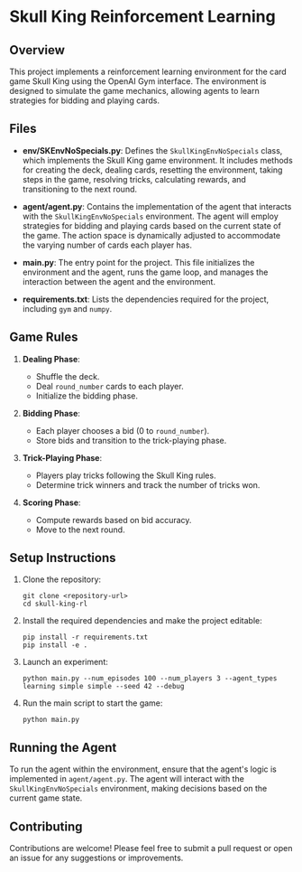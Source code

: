 # Skull King Reinforcement Learning

## Overview
This project implements a reinforcement learning environment for the card game Skull King using the OpenAI Gym interface. The environment is designed to simulate the game mechanics, allowing agents to learn strategies for bidding and playing cards.

## Files
- **env/SKEnvNoSpecials.py**: Defines the `SkullKingEnvNoSpecials` class, which implements the Skull King game environment. It includes methods for creating the deck, dealing cards, resetting the environment, taking steps in the game, resolving tricks, calculating rewards, and transitioning to the next round.

- **agent/agent.py**: Contains the implementation of the agent that interacts with the `SkullKingEnvNoSpecials` environment. The agent will employ strategies for bidding and playing cards based on the current state of the game. The action space is dynamically adjusted to accommodate the varying number of cards each player has.

- **main.py**: The entry point for the project. This file initializes the environment and the agent, runs the game loop, and manages the interaction between the agent and the environment.

- **requirements.txt**: Lists the dependencies required for the project, including `gym` and `numpy`.

## Game Rules
1. **Dealing Phase**: 
   - Shuffle the deck.
   - Deal `round_number` cards to each player.
   - Initialize the bidding phase.

2. **Bidding Phase**: 
   - Each player chooses a bid (0 to `round_number`).
   - Store bids and transition to the trick-playing phase.

3. **Trick-Playing Phase**: 
   - Players play tricks following the Skull King rules.
   - Determine trick winners and track the number of tricks won.

4. **Scoring Phase**: 
   - Compute rewards based on bid accuracy.
   - Move to the next round.

## Setup Instructions
1. Clone the repository:
   ```
   git clone <repository-url>
   cd skull-king-rl
   ```

2. Install the required dependencies and make the project editable:
   ```
   pip install -r requirements.txt
   pip install -e .
   ```

3. Launch an experiment:
   ```
   python main.py --num_episodes 100 --num_players 3 --agent_types learning simple simple --seed 42 --debug
   ```

3. Run the main script to start the game:
   ```
   python main.py
   ```

## Running the Agent
To run the agent within the environment, ensure that the agent's logic is implemented in `agent/agent.py`. The agent will interact with the `SkullKingEnvNoSpecials` environment, making decisions based on the current game state.

## Contributing
Contributions are welcome! Please feel free to submit a pull request or open an issue for any suggestions or improvements.